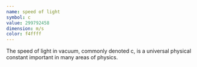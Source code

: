 ```yaml
---
name: speed of light
symbol: c
value: 299792458
dimension: m/s
color: f4ffff
---
```

The speed of light in vacuum, commonly denoted c, is a universal physical constant important in many areas of physics.
